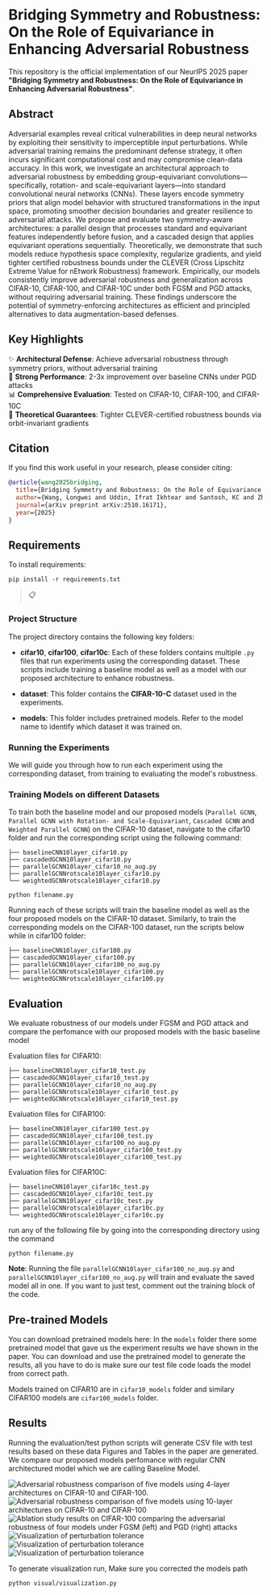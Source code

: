 
# Bridging Symmetry and Robustness: On the Role of Equivariance in Enhancing Adversarial Robustness

This repository is the official implementation of our NeurIPS 2025 paper **"Bridging Symmetry and Robustness: On the Role of Equivariance in Enhancing Adversarial Robustness"**.

## Abstract

Adversarial examples reveal critical vulnerabilities in deep neural networks by exploiting their sensitivity to imperceptible input perturbations. While adversarial training remains the predominant defense strategy, it often incurs significant computational cost and may compromise clean-data accuracy. In this work, we investigate an architectural approach to adversarial robustness by embedding group-equivariant convolutions—specifically, rotation- and scale-equivariant layers—into standard convolutional neural networks (CNNs). These layers encode symmetry priors that align model behavior with structured transformations in the input space, promoting smoother decision boundaries and greater resilience to adversarial attacks. We propose and evaluate two symmetry-aware architectures: a parallel design that processes standard and equivariant features independently before fusion, and a cascaded design that applies equivariant operations sequentially. Theoretically, we demonstrate that such models reduce hypothesis space complexity, regularize gradients, and yield tighter certified robustness bounds under the CLEVER (Cross Lipschitz Extreme Value for nEtwork Robustness) framework. Empirically, our models consistently improve adversarial robustness and generalization across CIFAR-10, CIFAR-100, and CIFAR-10C under both FGSM and PGD attacks, without requiring adversarial training. These findings underscore the potential of symmetry-enforcing architectures as efficient and principled alternatives to data augmentation-based defenses.

## Key Highlights

✨ **Architectural Defense**: Achieve adversarial robustness through symmetry priors, without adversarial training  
🎯 **Strong Performance**: 2-3x improvement over baseline CNNs under PGD attacks  
📊 **Comprehensive Evaluation**: Tested on CIFAR-10, CIFAR-100, and CIFAR-10C  
🔬 **Theoretical Guarantees**: Tighter CLEVER-certified robustness bounds via orbit-invariant gradients  

## Citation

If you find this work useful in your research, please consider citing:
```bibtex
@article{wang2025bridging,
  title={Bridging Symmetry and Robustness: On the Role of Equivariance in Enhancing Adversarial Robustness},
  author={Wang, Longwei and Uddin, Ifrat Ikhtear and Santosh, KC and Zhang, Chaowei and Qin, Xiao and Zhou, Yang},
  journal={arXiv preprint arXiv:2510.16171},
  year={2025}
}
```

## Requirements

To install requirements:

```setup
pip install -r requirements.txt
```

>📋  
### Project Structure

The project directory contains the following key folders:

- **cifar10**, **cifar100**, **cifar10c**: Each of these folders contains multiple `.py` files that run experiments using the corresponding dataset. These scripts include training a baseline model as well as a model with our proposed architecture to enhance robustness.

- **dataset**: This folder contains the **CIFAR-10-C** dataset used in the experiments.

- **models**: This folder includes pretrained models. Refer to the model name to identify which dataset it was trained on.

### Running the Experiments

We will guide you through how to run each experiment using the corresponding dataset, from training to evaluating the model's robustness.



### Training Models on different Datasets

To train both the baseline model and our proposed models (`Parallel GCNN`, `Parallel GCNN with Rotation- and Scale-Equivariant`, `Cascaded GCNN` and `Weighted Parallel GCNN`) on the CIFAR-10 dataset, navigate to the cifar10 folder and run the corresponding script using the following command:
```
├── baselineCNN10layer_cifar10.py
├── cascadedGCNN10layer_cifar10.py
├── parallelGCNN10layer_cifar10_no_aug.py
├── parallelGCNNrotscale10layer_cifar10.py
└── weightedGCNNrotscale10layer_cifar10.py
```

```train
python filename.py
```
Running each of these scripts will train the baseline model as well as the four proposed models on the CIFAR-10 dataset. Similarly, to train the corresponding models on the CIFAR-100 dataset, run the scripts below while in cifar100 folder:

```
├── baselineCNN10layer_cifar100.py
├── cascadedGCNN10layer_cifar100.py
├── parallelGCNN10layer_cifar100_no_aug.py
├── parallelGCNNrotscale10layer_cifar100.py
└── weightedGCNNrotscale10layer_cifar100.py
```

## Evaluation

We evaluate robustness of our models under FGSM and PGD attack and compare the perfomance with our proposed models with the basic baseline model

Evaluation files for CIFAR10:
```
├── baselineCNN10layer_cifar10_test.py
├── cascadedGCNN10layer_cifar10_test.py
├── parallelGCNN10layer_cifar10_no_aug.py
├── parallelGCNNrotscale10layer_cifar10_test.py
├── weightedGCNNrotscale10layer_cifar10_test.py
```
Evaluation files for CIFAR100:
```
├── baselineCNN10layer_cifar100_test.py
├── cascadedGCNN10layer_cifar100_test.py
├── parallelGCNN10layer_cifar100_no_aug.py
├── parallelGCNNrotscale10layer_cifar100_test.py
├── weightedGCNNrotscale10layer_cifar100_test.py
```
Evaluation files for CIFAR10C:
```
├── baselineCNN10layer_cifar10c_test.py
├── cascadedGCNN10layer_cifar10c_test.py
├── parallelGCNN10layer_cifar10c_test.py
├── parallelGCNNrotscale10layer_cifar10c.py
└── weightedGCNNrotscale10layer_cifar10c.py
```

run any of the following file by going into the corresponding directory using the command
```eval
python filename.py
```

**Note**: Running the file `parallelGCNN10layer_cifar100_no_aug.py` and `parallelGCNN10layer_cifar100_no_aug.py` will train and evaluate the saved model all in one. If you want to just test, comment out the training block of the code.
## Pre-trained Models

You can download pretrained models here:
In the `models` folder there some pretrained model that gave us the experiment results we have shown in the paper. You can download and use the pretrained model to generate the results, all you have to do is make sure our test file code loads the model from correct path. 

Models trained on CIFAR10 are in `cifar10_models` folder and similary CIFAR100 models are `cifar100_models` folder.

## Results
Running the evaluation/test python scripts will generate CSV file with test results based on these data Figures and Tables in the paper are generated. We compare our proposed models perfomance with regular CNN architectured model which we are calling Baseline Model. 

![Adversarial robustness comparison of five models using 4-layer architectures on CIFAR-10 and CIFAR-100. ](output/cifar100_fgsm_pgd_accuracy_BaselineCNN_ParallelGCNN_RotScale_10_layers_bar_plot.jpg)
![Adversarial robustness comparison of five models using 10-layer architectures on CIFAR-10 and CIFAR-100](output/cifar10_100_10layers_adversarial_accuracy_all_models_combined_with_errorbars.jpg)
![Ablation study results on CIFAR-100 comparing the adversarial robustness of four models under FGSM (left) and PGD (right) attacks ](output/cifar10_100_4layer_adversarial_accuracy_all_models_combined.jpg)
![Visualization of perturbation tolerance](output/Img19.jpg)
![Visualization of perturbation tolerance](output/Img22.jpg)
![Visualization of perturbation tolerance](output/Img29.jpg)

To generate visualization run, Make sure you corrected the models path 

```visual
python visual/visualization.py
```

